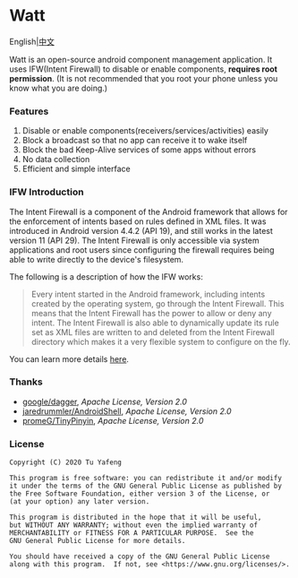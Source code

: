 # Watt

English|[中文](https://github.com/tuyafeng/Watt/blob/master/README_zh_CN.md)

Watt is an open-source android component management application. It uses IFW(Intent Firewall) to disable or enable components, **requires root permission**. (It is not recommended that you root your phone unless you know what you are doing.)

### Features

1. Disable or enable components(receivers/services/activities) easily
2. Block a broadcast so that no app can receive it to wake itself
3. Block the bad Keep-Alive services of some apps without errors
4. No data collection
5. Efficient and simple interface

### IFW Introduction

The Intent Firewall is a component of the Android framework that allows for the enforcement of intents based on rules defined in XML files. It was introduced in Android version 4.4.2 (API 19), and still works in the latest version 11 (API 29). The Intent Firewall is only accessible via system applications and root users since configuring the firewall requires being able to write directly to the device's filesystem.

The following is a description of how the IFW works:

> Every intent started in the Android framework, including intents created by the operating system, go through the Intent Firewall. This means that the Intent Firewall has the power to allow or deny any intent. The Intent Firewall is also able to dynamically update its rule set as XML files are written to and deleted from the Intent Firewall directory which makes it a very flexible system to configure on the fly.

You can learn more details [here](https://carteryagemann.com/pages/android-intent-firewall.html).

### Thanks

- [google/dagger](https://github.com/google/dagger), *Apache License, Version 2.0*
- [jaredrummler/AndroidShell](https://github.com/jaredrummler/AndroidShell), *Apache License, Version 2.0*
- [promeG/TinyPinyin](https://github.com/promeG/TinyPinyin), *Apache License, Version 2.0*

### License

```
Copyright (C) 2020 Tu Yafeng

This program is free software: you can redistribute it and/or modify
it under the terms of the GNU General Public License as published by
the Free Software Foundation, either version 3 of the License, or
(at your option) any later version.

This program is distributed in the hope that it will be useful,
but WITHOUT ANY WARRANTY; without even the implied warranty of
MERCHANTABILITY or FITNESS FOR A PARTICULAR PURPOSE.  See the
GNU General Public License for more details.

You should have received a copy of the GNU General Public License
along with this program.  If not, see <https://www.gnu.org/licenses/>.
```


